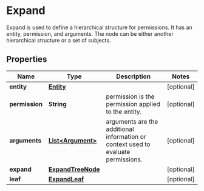 

# Expand

Expand is used to define a hierarchical structure for permissions. It has an entity, permission, and arguments. The node can be either another hierarchical structure or a set of subjects.

## Properties

| Name | Type | Description | Notes |
|------------ | ------------- | ------------- | -------------|
|**entity** | [**Entity**](Entity.md) |  |  [optional] |
|**permission** | **String** | permission is the permission applied to the entity. |  [optional] |
|**arguments** | [**List&lt;Argument&gt;**](Argument.md) | arguments are the additional information or context used to evaluate permissions. |  [optional] |
|**expand** | [**ExpandTreeNode**](ExpandTreeNode.md) |  |  [optional] |
|**leaf** | [**ExpandLeaf**](ExpandLeaf.md) |  |  [optional] |



